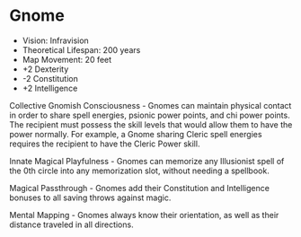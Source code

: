 # Gnome

- Vision: Infravision
- Theoretical Lifespan: 200 years
- Map Movement: 20 feet
- +2 Dexterity
- -2 Constitution
- +2 Intelligence

Collective Gnomish Consciousness - Gnomes can maintain physical contact in order to share spell energies, psionic power points, and chi power points. The recipient must possess the skill levels that would allow them to have the power normally. For example, a Gnome sharing Cleric spell energies requires the recipient to have the Cleric Power skill.

Innate Magical Playfulness - Gnomes can memorize any Illusionist spell of the 0th circle into any memorization slot, without needing a spellbook.

Magical Passthrough - Gnomes add their Constitution and Intelligence bonuses to all saving throws against magic.

Mental Mapping - Gnomes always know their orientation, as well as their distance traveled in all directions.
